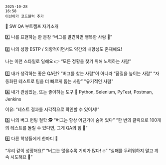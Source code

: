 ```
2025-10-28
16:58
이선아가 코드블럭 추가
```

👋 SW QA 부트캠프 자기소개

1️⃣ 나를 표현하는 한 문장
“버그를 발견하면 행복한 사람 🐞”


2️⃣ 나의 성향
ESTP / 외향적이면서도 약간의 내향성도 존재해요!

나는 이런 스타일로 일해요 👉 “모든 정황을 찾기 위해 노력하는 사람”



3️⃣ 내가 생각하는 좋은 QA란?
“버그를 찾는 사람”이 아니라 “품질을 높이는 사람”
“자동화된 테스트로 팀을 더 빠르게 돕는 사람”
"유기적인 사람"


4️⃣ 내가 관심있는, 또는 좋아하는 도구 🧰
Python, Selenium, PyTest, Postman, Jenkins

이유: “테스트 결과를 시각적으로 확인할 수 있어서!”



5️⃣ 나의 버그 헌팅 철학 🕵️
 “버그는 항상 어딘가에 숨어 있다”
 “한 번의 클릭으로 100개의 테스트를 돌릴 수 있다면, 그게 QA의 힘 💪”


6️⃣ 다른 학생들에게 한마디 💬

 “우리 같이 성장해요!”
 “버그는 많을수록 기회가 많다! 🔥”
 “실패를 두려워하지 말고 계속 시도해요 🙌”
